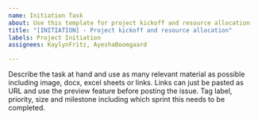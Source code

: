```yaml
---
name: Initiation Task
about: Use this template for project kickoff and resource allocation
title: "[INITIATION] - Project kickoff and resource allocation"
labels: Project Initiation
assignees: KaylynFritz, AyeshaBoomgaard

---
```


Describe the task at hand and use as many relevant material as possible including image, docx, excel sheets or links. Links can just be pasted as URL and use the preview feature before posting the issue. Tag label, priority, size and milestone including which sprint this needs to be completed.
